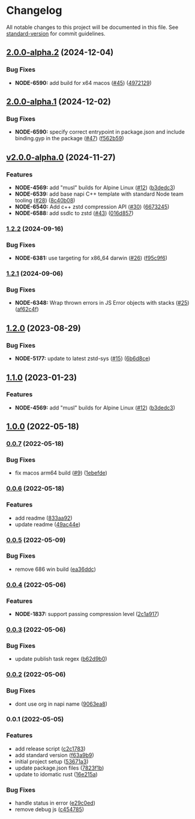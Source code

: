 # Changelog

All notable changes to this project will be documented in this file. See [standard-version](https://github.com/conventional-changelog/standard-version) for commit guidelines.

## [2.0.0-alpha.2](https://github.com/mongodb-js/zstd/compare/v2.0.0-alpha.1...v2.0.0-alpha.2) (2024-12-04)


### Bug Fixes

* **NODE-6590:** add build for x64 macos  ([#45](https://github.com/mongodb-js/zstd/issues/45)) ([4972129](https://github.com/mongodb-js/zstd/commit/4972129c5e1a48d4f448324e597df9c2a8f91f25))

## [2.0.0-alpha.1](https://github.com/mongodb-js/zstd/compare/v2.0.0-alpha.0...v2.0.0-alpha.1) (2024-12-02)


### Bug Fixes

* **NODE-6590:** specify correct entrypoint in package.json and include binding.gyp in the package ([#47](https://github.com/mongodb-js/zstd/issues/47)) ([f562b59](https://github.com/mongodb-js/zstd/commit/f562b59dea298ebf22a54106d71d3cf61b7fa8df))

## [v2.0.0-alpha.0](https://github.com/mongodb-js/zstd/compare/v1.2.2...v2.0.0-alpha.0) (2024-11-27)

### Features

* **NODE-4569:** add "musl" builds for Alpine Linux ([#12](https://github.com/mongodb-js/zstd/issues/12)) ([b3dedc3](https://github.com/mongodb-js/zstd/commit/b3dedc31a274df1eecb54b9092c8dd270f31c21c))
* **NODE-6539:** add base napi C++ template with standard Node team tooling ([#28](https://github.com/mongodb-js/zstd/issues/28)) ([8c40b08](https://github.com/mongodb-js/zstd/commit/8c40b08782969c87b85d5d1bea0a753db73cc87f))
* **NODE-6540:** Add c++ zstd compression API ([#30](https://github.com/mongodb-js/zstd/issues/30)) ([6673245](https://github.com/mongodb-js/zstd/commit/667324522600abc6f731b54a9d9a7c6e92954bef))
* **NODE-6588:** add ssdlc to zstd ([#43](https://github.com/mongodb-js/zstd/issues/43)) ([016d857](https://github.com/mongodb-js/zstd/commit/016d857ccb76f01ebaf18e01756b571338723a16))

### [1.2.2](https://github.com/mongodb-js/zstd/compare/v1.2.1...v1.2.2) (2024-09-16)


### Bug Fixes

* **NODE-6381:** use targeting for x86_64 darwin ([#26](https://github.com/mongodb-js/zstd/issues/26)) ([f95c9f6](https://github.com/mongodb-js/zstd/commit/f95c9f6b1e836cce7da4e6955181261110e88487))

### [1.2.1](https://github.com/mongodb-js/zstd/compare/v1.2.0...v1.2.1) (2024-09-06)


### Bug Fixes

* **NODE-6348:** Wrap thrown errors in JS Error objects with stacks ([#25](https://github.com/mongodb-js/zstd/issues/25)) ([af62c4f](https://github.com/mongodb-js/zstd/commit/af62c4f5f816386ce605c20641ad30cc74bb77e2))

## [1.2.0](https://github.com/mongodb-js/zstd/compare/v1.1.0...v1.2.0) (2023-08-29)


### Bug Fixes

* **NODE-5177:** update to latest zstd-sys ([#15](https://github.com/mongodb-js/zstd/issues/15)) ([6b6d8ce](https://github.com/mongodb-js/zstd/commit/6b6d8ce098de757c53fd52a09d47aa3e29ed2902))

## [1.1.0](https://github.com/mongodb-js/zstd/compare/v1.0.0...v1.1.0) (2023-01-23)


### Features

* **NODE-4569:** add "musl" builds for Alpine Linux ([#12](https://github.com/mongodb-js/zstd/issues/12)) ([b3dedc3](https://github.com/mongodb-js/zstd/commit/b3dedc31a274df1eecb54b9092c8dd270f31c21c))

## [1.0.0](https://github.com/mongodb-js/zstd/compare/v0.0.7...v1.0.0) (2022-05-18)

### [0.0.7](https://github.com/mongodb-js/zstd/compare/v0.0.6...v0.0.7) (2022-05-18)


### Bug Fixes

* fix macos arm64 build ([#9](https://github.com/mongodb-js/zstd/issues/9)) ([1ebefde](https://github.com/mongodb-js/zstd/commit/1ebefdedb761b34bcc721a934296d3ac9f0e7a1b))

### [0.0.6](https://github.com/mongodb-js/zstd/compare/v0.0.5...v0.0.6) (2022-05-18)


### Features

* add readme ([833aa92](https://github.com/mongodb-js/zstd/commit/833aa92213236ef35c4bd79d4c462751a3b4e634))
* update readme ([49ac44e](https://github.com/mongodb-js/zstd/commit/49ac44efbe9a4ab544958b97ae178b51cac057ff))

### [0.0.5](https://github.com/mongodb-js/zstd/compare/v0.0.4...v0.0.5) (2022-05-09)


### Bug Fixes

* remove 686 win build ([ea36ddc](https://github.com/mongodb-js/zstd/commit/ea36ddc0ce3e6630321e7074a138f2d45dd16f4f))

### [0.0.4](https://github.com/mongodb-js/zstd/compare/v0.0.3...v0.0.4) (2022-05-06)


### Features

* **NODE-1837:** support passing compression level ([2c1a917](https://github.com/mongodb-js/zstd/commit/2c1a9171c689c1fc87428d383ffeb823291f84cf))

### [0.0.3](https://github.com/mongodb-js/zstd/compare/v0.0.2...v0.0.3) (2022-05-06)


### Bug Fixes

* update publish task regex ([b62d9b0](https://github.com/mongodb-js/zstd/commit/b62d9b0e644c85d3443f738d953ae7816d3eba00))

### [0.0.2](https://github.com/mongodb-js/zstd/compare/v0.0.1...v0.0.2) (2022-05-06)


### Bug Fixes

* dont use org in napi name ([9063ea8](https://github.com/mongodb-js/zstd/commit/9063ea8bb7b187aacd876f75b3e74bc0188e7a2b))

### 0.0.1 (2022-05-05)


### Features

* add release script ([c2c1783](https://github.com/mongodb-js/zstd/commit/c2c1783242766c8b65f57838494d1a3c4dc23305))
* add standard version ([f63a9b9](https://github.com/mongodb-js/zstd/commit/f63a9b95ba261004cb2f481ff201fa2e116d3aed))
* initial project setup ([53671a3](https://github.com/mongodb-js/zstd/commit/53671a393326605650d3ae12959796a6c6976472))
* update package.json files ([7823f1b](https://github.com/mongodb-js/zstd/commit/7823f1b3156f4eacd2c235ac660aa9810eee6f84))
* update to idomatic rust ([16e215a](https://github.com/mongodb-js/zstd/commit/16e215a59817fdf94bb62c8620b49b6255bafda0))


### Bug Fixes

* handle status in error ([e29c0ed](https://github.com/mongodb-js/zstd/commit/e29c0ed3b1077987c28bc4daa11c5d6a01c650cf))
* remove debug js ([c454785](https://github.com/mongodb-js/zstd/commit/c454785a6cbfe63ed21ca3942ce0707e0b399d3f))

